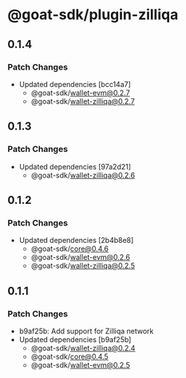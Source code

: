 # @goat-sdk/plugin-zilliqa

## 0.1.4

### Patch Changes

- Updated dependencies [bcc14a7]
  - @goat-sdk/wallet-evm@0.2.7
  - @goat-sdk/wallet-zilliqa@0.2.7

## 0.1.3

### Patch Changes

- Updated dependencies [97a2d21]
  - @goat-sdk/wallet-zilliqa@0.2.6

## 0.1.2

### Patch Changes

- Updated dependencies [2b4b8e8]
  - @goat-sdk/core@0.4.6
  - @goat-sdk/wallet-evm@0.2.6
  - @goat-sdk/wallet-zilliqa@0.2.5

## 0.1.1

### Patch Changes

- b9af25b: Add support for Zilliqa network
- Updated dependencies [b9af25b]
  - @goat-sdk/wallet-zilliqa@0.2.4
  - @goat-sdk/core@0.4.5
  - @goat-sdk/wallet-evm@0.2.5
